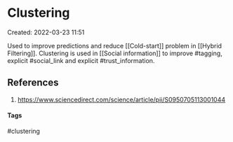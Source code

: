 # Clustering
Created: 2022-03-23 11:51

Used to improve predictions and reduce [[Cold-start]]  problem in [[Hybrid Filtering]]. Clustering is used in [[Social information]] to improve #tagging, explicit #social_link and explicit #trust_information.

## References
1. https://www.sciencedirect.com/science/article/pii/S0950705113001044

#### Tags
#clustering